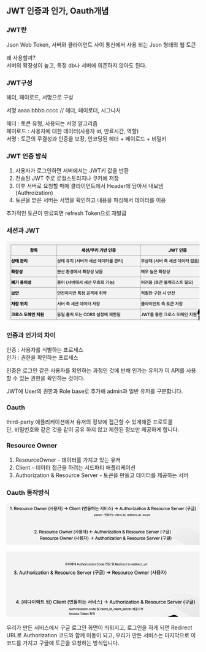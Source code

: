 ## JWT 인증과 인가, Oauth개념

### JWT란
Json Web Token, 서버와 클라이언트 사이 통신에서 사용 되는 Json 형태의 웹 토큰  

왜 사용할까?  
서버의 확장성이 높고, 특정 db나 서버에 의존하지 않아도 된다.  

### JWT구성
헤더, 페이로드, 서명으로 구성

서명
aaaa.bbbb.cccc //  헤더, 페이로더, 시그나처  

헤더 : 토큰 유형, 사용되는 서명 알고리즘  
페이로드 : 사용자에 대한 데이터(사용자 id, 만료시간, 역할)  
서명 : 토큰의 무결성과 인증을 보장, 인코딩된 헤더 + 페이로드 + 비밀키

### JWT 인증 방식
1. 사용자가 로그인하면 서버에서는 JWT키 값을 반환
2. 전송된 JWT 주로 로컬스토리지나 쿠키에 저장
3. 이후 서버로 요청할 때에 클라이언트에서 Header에 담아서 내보냄(Authroization)
4. 토큰을 받은 서버는 서명을 확인하고 내용을 파싱해서 데이터를 이용  

추가적인 토큰이 만료되면 refresh Token으로 재발급  

### 세션과 JWT
![img.png](img.png)

### 인증과 인가의 차이
인증 : 사용자를 식별하는 프로세스  
인가 : 권한을 확인하는 프로세스  

인증은 로그인 같은 사용자를 확인하는 과정인 것에 반해
인가는 유저가 이 API를 사용할 수 있는 권한을 확인하는 것이다.  

JWT에 User의 권한과 Role base로 추가해 admin과 일반 유저를 구분합니다.  


### Oauth
third-party 애플리케이션에서 유저의 정보에 접근할 수 있게해준 프로토콜  
단, 비밀번호와 같은 것을 같이 공유 하지 않고 제한된 정보만 제공하게 합니다.  

### Resource Owner
1. ResourceOwner - 데이터를 가지고 있는 유저
2. Client - 데이터 접근을 하려는 서드파티 애플리케이션
3. Authorization & Resource Server - 토큰을 만들고 데이터를 제공하는 서버  

### Oauth 동작방식
![img_1.png](img_1.png)

![img_2.png](img_2.png)

우리가 만든 서비스에서 구글 로그인 화면이 띄워지고, 로그인을 하게 되면 Redirect URL로
Authorization 코드와 함께 이동이 되고, 우리가 만든 서비스는 마지막으로 이 코드를 가지고 구글에 
토큰을 요청하는 방식입니다.  